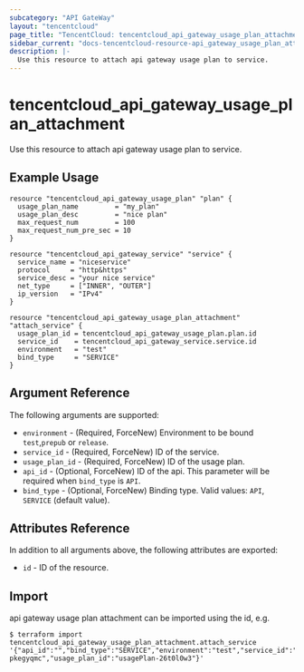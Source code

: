 ```yaml
---
subcategory: "API GateWay"
layout: "tencentcloud"
page_title: "TencentCloud: tencentcloud_api_gateway_usage_plan_attachment"
sidebar_current: "docs-tencentcloud-resource-api_gateway_usage_plan_attachment"
description: |-
  Use this resource to attach api gateway usage plan to service.
---
```


# tencentcloud_api_gateway_usage_plan_attachment

Use this resource to attach api gateway usage plan to service.

## Example Usage

```hcl
resource "tencentcloud_api_gateway_usage_plan" "plan" {
  usage_plan_name         = "my_plan"
  usage_plan_desc         = "nice plan"
  max_request_num         = 100
  max_request_num_pre_sec = 10
}

resource "tencentcloud_api_gateway_service" "service" {
  service_name = "niceservice"
  protocol     = "http&https"
  service_desc = "your nice service"
  net_type     = ["INNER", "OUTER"]
  ip_version   = "IPv4"
}

resource "tencentcloud_api_gateway_usage_plan_attachment" "attach_service" {
  usage_plan_id = tencentcloud_api_gateway_usage_plan.plan.id
  service_id    = tencentcloud_api_gateway_service.service.id
  environment   = "test"
  bind_type     = "SERVICE"
}
```

## Argument Reference

The following arguments are supported:

* `environment` - (Required, ForceNew) Environment to be bound `test`,`prepub` or `release`.
* `service_id` - (Required, ForceNew) ID of the service.
* `usage_plan_id` - (Required, ForceNew) ID of the usage plan.
* `api_id` - (Optional, ForceNew) ID of the api. This parameter will be required when `bind_type` is `API`.
* `bind_type` - (Optional, ForceNew) Binding type. Valid values: `API`, `SERVICE` (default value).

## Attributes Reference

In addition to all arguments above, the following attributes are exported:

* `id` - ID of the resource.



## Import

api gateway usage plan attachment can be imported using the id, e.g.

```
$ terraform import tencentcloud_api_gateway_usage_plan_attachment.attach_service '{"api_id":"","bind_type":"SERVICE","environment":"test","service_id":"service-pkegyqmc","usage_plan_id":"usagePlan-26t0l0w3"}'
```

